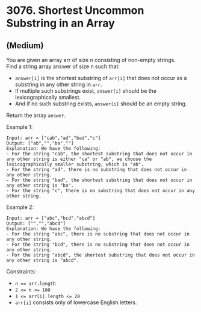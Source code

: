 # 3076. Shortest Uncommon Substring in an Array
## (Medium)

You are given an array arr of size n consisting of non-empty strings.
<br>
Find a string array answer of size n such that:

- `answer[i]` is the shortest substring of `arr[i]` that does not occur as a substring in any other string in `arr`. 
- If multiple such substrings exist, `answer[i]` should be the lexicographically smallest. 
- And if no such substring exists, `answer[i]` should be an empty string.

Return the array `answer`.
 

Example 1:

```
Input: arr = ["cab","ad","bad","c"]
Output: ["ab","","ba",""]
Explanation: We have the following:
- For the string "cab", the shortest substring that does not occur in any other string is either "ca" or "ab", we choose the lexicographically smaller substring, which is "ab".
- For the string "ad", there is no substring that does not occur in any other string.
- For the string "bad", the shortest substring that does not occur in any other string is "ba".
- For the string "c", there is no substring that does not occur in any other string.
```

Example 2:

```
Input: arr = ["abc","bcd","abcd"]
Output: ["","","abcd"]
Explanation: We have the following:
- For the string "abc", there is no substring that does not occur in any other string.
- For the string "bcd", there is no substring that does not occur in any other string.
- For the string "abcd", the shortest substring that does not occur in any other string is "abcd".
```

Constraints:

- `n == arr.length`
- `2 <= n <= 100`
- `1 <= arr[i].length <= 20`
- `arr[i]` consists only of lowercase English letters.